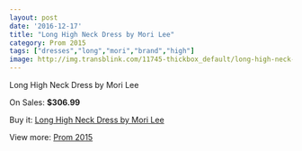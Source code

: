 ```yaml
---
layout: post
date: '2016-12-17'
title: "Long High Neck Dress by Mori Lee"
category: Prom 2015
tags: ["dresses","long","mori","brand","high"]
image: http://img.transblink.com/11745-thickbox_default/long-high-neck-dress-by-mori-lee.jpg
---
```

Long High Neck Dress by Mori Lee

On Sales: **$306.99**
<a href="https://www.transblink.com/en/prom-2015/3820-long-high-neck-dress-by-mori-lee.html"><amp-img layout="responsive" width="600" height="600" src="//img.transblink.com/11745-thickbox_default/long-high-neck-dress-by-mori-lee.jpg" alt="Long High Neck Dress by Mori Lee 0" /></a>
<a href="https://www.transblink.com/en/prom-2015/3820-long-high-neck-dress-by-mori-lee.html"><amp-img layout="responsive" width="600" height="600" src="//img.transblink.com/11747-thickbox_default/long-high-neck-dress-by-mori-lee.jpg" alt="Long High Neck Dress by Mori Lee 1" /></a>
<a href="https://www.transblink.com/en/prom-2015/3820-long-high-neck-dress-by-mori-lee.html"><amp-img layout="responsive" width="600" height="600" src="//img.transblink.com/11746-thickbox_default/long-high-neck-dress-by-mori-lee.jpg" alt="Long High Neck Dress by Mori Lee 2" /></a>

Buy it: [Long High Neck Dress by Mori Lee](https://www.transblink.com/en/prom-2015/3820-long-high-neck-dress-by-mori-lee.html "Long High Neck Dress by Mori Lee")

View more: [Prom 2015](https://www.transblink.com/en/10-prom-2015 "Prom 2015")
